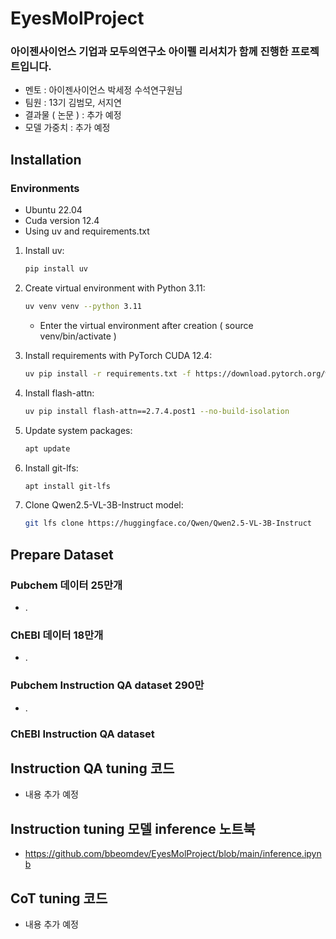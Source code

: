 # EyesMolProject
### 아이젠사이언스 기업과 모두의연구소 아이펠 리서치가 함께 진행한 프로젝트입니다.
- 멘토 : 아이젠사이언스 박세정 수석연구원님
- 팀원 : 13기 김범모, 서지연
- 결과물 ( 논문 ) : 추가 예정
- 모델 가중치 : 추가 예정

## Installation
### Environments
- Ubuntu 22.04
- Cuda version 12.4
- Using uv and requirements.txt

1. Install uv:
   ```bash
   pip install uv
   ```

2. Create virtual environment with Python 3.11:
   ```bash
   uv venv venv --python 3.11
   ```
   - Enter the virtual environment after creation ( source venv/bin/activate )

3. Install requirements with PyTorch CUDA 12.4:
   ```bash
   uv pip install -r requirements.txt -f https://download.pytorch.org/whl/cu124
   ```

4. Install flash-attn:
   ```bash
   uv pip install flash-attn==2.7.4.post1 --no-build-isolation
   ```

5. Update system packages:
   ```bash
   apt update
   ```

6. Install git-lfs:
   ```bash
   apt install git-lfs
   ```

7. Clone Qwen2.5-VL-3B-Instruct model:
   ```bash
   git lfs clone https://huggingface.co/Qwen/Qwen2.5-VL-3B-Instruct
   ```
   
## Prepare Dataset
### Pubchem 데이터 25만개
- .
### ChEBI 데이터 18만개
- .
### Pubchem Instruction QA dataset 290만
- .
### ChEBI Instruction QA dataset

## Instruction QA tuning 코드
- 내용 추가 예정

## Instruction tuning 모델 inference 노트북
- https://github.com/bbeomdev/EyesMolProject/blob/main/inference.ipynb

## CoT tuning 코드
- 내용 추가 예정



